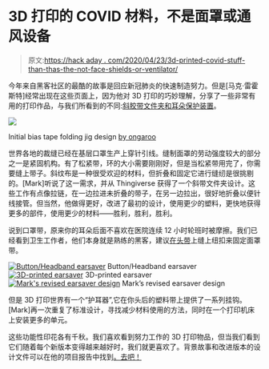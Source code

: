 # 3D 打印的 COVID 材料，不是面罩或通风设备

> 原文:[https://hack aday . com/2020/04/23/3d-printed-covid-stuff-than-thas-the-not-face-shields-or-ventilator/](https://hackaday.com/2020/04/23/3d-printed-covid-stuff-thats-not-face-shields-or-ventilators/)

今年来自黑客社区的最酷的故事是回应新冠肺炎的快速制造努力。但是[马克·雷霍斯特]经常出现在这些页面上，因为他对 3D 打印的巧妙理解，分享了一些非常有用的打印作品，与我们所看到的不同:[斜胶带文件夹和耳朵保护装置](https://drmrehorst.blogspot.com/2020/04/covid-19-printing-projects.html)。

[![](../Images/7aba51ba0dd913cb25fbc6999cc6736a.png)](https://hackaday.com/wp-content/uploads/2020/04/bias-tape-folding-jig.jpg)

Initial bias tape folding jig design [by ongaroo](https://www.thingiverse.com/thing:4232886)

世界各地的裁缝已经在基层口罩生产上穿针引线。缝制面罩的劳动强度较大的部分之一是紧固机构。有了松紧带，环的大小需要刚刚好，但是当松紧带用完了，你需要缝上带子。斜纹布是一种很受欢迎的材料，但折叠和固定它进行缝纫是很挑剔的。[Mark]听说了这一需求，并从 Thingiverse 获得了一个斜带文件夹设计。这些工作有点像拉链，在一边拉进未折叠的带子，在另一边拉出，很好地折叠以便针线接管。但当然，他做得更好，改进了最初的设计，使用更少的塑料，更快地获得更多的部件，使用更少的材料——胜利，胜利，胜利。

说到口罩带，原来你的耳朵后面不喜欢在医院连续 12 小时轮班时被摩擦。我们已经看到卫生工作者，他们本身就是熟练的黑客，建议[在头带](https://www.reddit.com/r/pics/comments/fq6ols/sewing_a_button_to_a_headband_to_keep_masks_from/)上缝上纽扣来固定面罩带。

 [![Button/Headband earsaver](../Images/06b3f3b78fbb0b1ca31ee4528a53bcc0.png "PPE-earsaver-button-headband")](https://hackaday.com/2020/04/23/3d-printed-covid-stuff-thats-not-face-shields-or-ventilators/ppe-earsaver-button-headband/) Button/Headband earsaver [![3D-printed earsaver](../Images/43f078173272d5ba775b0de0fa40f9fb.png "PPE-earsaver-3D-printed")](https://hackaday.com/2020/04/23/3d-printed-covid-stuff-thats-not-face-shields-or-ventilators/ppe-earsaver-3d-printed/) 3D-printed earsaver [![Mark's revised earsaver design](../Images/d08783aac0439dc795b72988a904ece1.png "PPE-earsaver-3D-printed-Mark-Rehorst-version")](https://hackaday.com/2020/04/23/3d-printed-covid-stuff-thats-not-face-shields-or-ventilators/ppe-earsaver-3d-printed-mark-rehorst-version/) Mark’s revised earsaver design

但是 3D 打印世界有一个“护耳器”,它在你头后的塑料带上提供了一系列挂钩。[Mark]再一次重复了标准设计，寻找减少材料使用的方法，同时在一个打印机床上安装更多的单元。

这些功能性印花各有千秋。我们喜欢看到努力工作的 3D 打印物品，但当我们看到它们随着每个新版本变得越来越好时，我们就更喜欢了。背景故事和改进版本的设计文件可以在他的项目报告中找到[。去吧！](https://drmrehorst.blogspot.com/2020/04/covid-19-printing-projects.html)